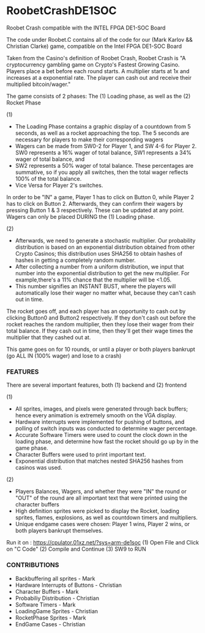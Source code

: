 # RoobetCrashDE1SOC
Roobet Crash compatible with the INTEL FPGA DE1-SOC Board

The code under Roobet.C contains all of the code for our (Mark Karlov && Christian Clarke) game, compatible on the Intel FPGA DE1-SOC Board

Taken from the Casino's definition of Roobet Crash, Roobet Crash is "A cryptocurrency gambling game on Crypto's Fastest Growing Casino. Players place a bet before each round starts. A multiplier starts at 1x and increases at a exponential rate. The player can cash out and receive their multiplied bitcoin/wager."

The game consists of 2 phases: The (1) Loading phase, as well as the (2) Rocket Phase

(1)
- The Loading Phase contains a graphic display of a countdown from 5 seconds, as well as a rocket approaching the top. The 5 seconds are necessary for players to make their corresponding wagers
- Wagers can be made from SW0-2 for Player 1, and SW 4-6 for Player 2. SW0 represents a 16% wager of total balance, SW1 represents a 34% wager of total balance, and 
- SW2 represents a 50% wager of total balance. These percentages are summative, so if you apply all switches, then the total wager reflects 100% of the total balance.
- Vice Versa for Player 2's switches.

In order to be "IN" a game, Player 1 has to click on Button 0, while Player 2 has to click on Button 2. Afterwards, they can confirm their wagers by pressing Button 1 & 3 respectively. These can be updated at any point. Wagers can only be placed DURING the (1) Loading phase.

(2) 
- Afterwards, we need to generate a stochastic multiplier. Our probability distribution is based on an exponential distribution obtained from other Crypto Casinos; this distribution uses SHA256 to obtain hashes of hashes in getting a completely random number. 
- After collecting a number from a uniform distribution, we input that number into the exponential distribution to get the new multiplier. For example,there's a 11% chance that the multiplier will be <1.05. 
- This number signifies an INSTANT BUST, where the players will automatically lose their wager no matter what, because they can't cash out in time.

The rocket goes off, and each player has an opportunity to cash out by clicking Button0 and Button2 respectively. If they don't cash out before the rocket reaches the random multiplier, then they lose their wager from their total balance. If they cash out in time, then they'll get their wage times the multiplier that they cashed out at.

This game goes on for 10 rounds, or until a player or both players bankrupt (go ALL IN (100% wager) and lose to a crash)

### FEATURES ###

There are several important features, both (1) backend and (2) frontend

(1) 
- All sprites, images, and pixels were generated through back buffers; hence every animation is extremely smooth on the VGA display.
- Hardware interrupts were implemented for pushing of buttons, and polling of switch inputs was conducted to determine wager percentage.
- Accurate Software Timers were used to count the clock down in the loading phase, and determine how fast the rocket should go up by in the game phase.
- Character Buffers were used to print important text.
- Exponential distribution that matches nested SHA256 hashes from casinos was used.

(2)
- Players Balances, Wagers, and whether they were "IN" the round or "OUT" of the round are all important text that were printed using the character buffers
- High definition sprites were picked to display the Rocket, loading sprites, flames, explosions, as well as countdown timers and multipliers.
- Unique endgame cases were chosen: Player 1 wins, Player 2 wins, or both players bankrupt themselves.

Run it on : https://cpulator.01xz.net/?sys=arm-de1soc
(1) Open File and Click on "C Code"
(2) Compile and Continue
(3) SW9 to RUN

### CONTRIBUTIONS ###

- Backbuffering all sprites - Mark
- Hardware Interrupts of Buttons - Christian
- Character Buffers - Mark
- Probabiliy Distribution - Christian
- Software Timers - Mark
- LoadingGame Sprites - Christian
- RocketPhase Sprites - Mark
- EndGame Cases - Christian



